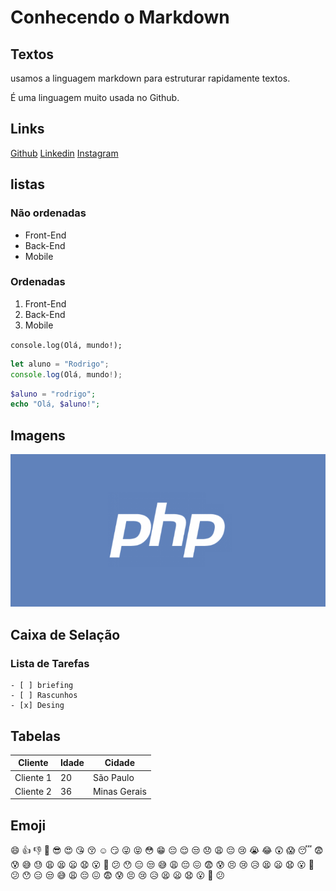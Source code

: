# Conhecendo o Markdown

## Textos

usamos a linguagem markdown para estruturar rapidamente textos.

É uma linguagem muito usada no Github.

## Links

[Github](https://github.com)
[Linkedin](https://www.linkedin.com)
[Instagram](https://www.instagram.com)

## listas

### Não ordenadas
- Front-End
- Back-End
- Mobile

### Ordenadas
1. Front-End
2. Back-End
3. Mobile

`console.log(Olá, mundo!);`

```	JavaScript
let aluno = "Rodrigo";
console.log(Olá, mundo!);

````
    
```PHP 
$aluno = "rodrigo";
echo "Olá, $aluno!";

```	

## Imagens

![Logotipo PHP](php-logo.png)

## Caixa de Selação

### Lista de Tarefas

    - [ ] briefing
    - [ ] Rascunhos
    - [x] Desing


## Tabelas

| Cliente    | Idade    | Cidade
| --------   | -------- | -------- 
| Cliente 1  | 20       | São Paulo
| Cliente 2  | 36       | Minas Gerais


## Emoji

:smile:
:+1:
:-1:
:100:
:sunglasses:
:heart_eyes:
:kissing_heart:
:kissing_closed_eyes:
:relaxed:
:smirk:
:stuck_out_tongue_winking_eye:
:stuck_out_tongue_closed_eyes:
:flushed:
:grin:
:pensive:
:relieved:
:unamused:
:disappointed:
:weary:
:pensive:
:cry:
:sob:
:joy:
:astonished:
:scream:
:sleeping:
:fearful:
:cold_sweat:
:sweat_smile:
:sweat:
:weary:
:tired_face:
:frowning:
:anguished:
:open_mouth:
:grimacing:
:confused:
:hushed:
:expressionless:
:unamused:
:sweat_smile:
:weary:
:pensive:
:confounded:
:fearful:
:cold_sweat:
:persevere:
:cry:
:disappointed_relieved:
:tired_face:
:frowning:
:anguished:
:open_mouth:
:grimacing:
:confused:
:hushed:
:expressionless:
:unamused:
:sweat_smile:
:weary:
:pensive:
:confounded:
:fearful:
:cold_sweat:
:persevere:
:cry:
:disappointed_relieved:
:tired_face:
:frowning:
:anguished:
:open_mouth:
:grimacing:
:confused:
